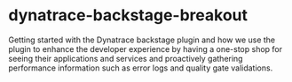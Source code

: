 # dynatrace-backstage-breakout
Getting started with the Dynatrace backstage plugin and how we use the plugin to enhance the developer experience by having a one-stop shop for seeing their applications and services and proactively gathering performance information such as error logs and quality gate validations.
